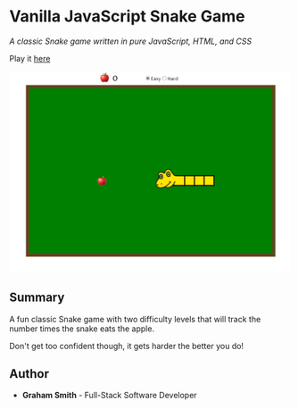 # Vanilla JavaScript Snake Game

*A classic Snake game written in pure JavaScript, HTML, and CSS*

Play it [here](https://github.com/kendric84/SnakeGame)

![App Screenshot](/Assets/SS.png)

## Summary
A fun classic Snake game with two difficulty levels that will track the number times the snake eats the apple. 

Don't get too confident though, it gets harder the better you do!

## Author
- **Graham Smith** - Full-Stack Software Developer